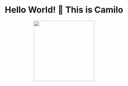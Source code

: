 <div id='header' align='center'> 
 <h1> Hello World! 👋 This is Camilo </h1>
 <img src='https://media.giphy.com/media/WTjXuYA2y4o3UZly3W/giphy.gif' width='200'>
</div>
